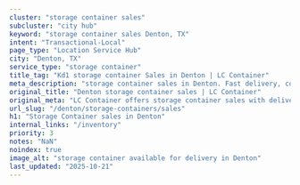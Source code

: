 ```yaml
---
cluster: "storage container sales"
subcluster: "city hub"
keyword: "storage container sales Denton, TX"
intent: "Transactional-Local"
page_type: "Location Service Hub"
city: "Denton, TX"
service_type: "storage container"
title_tag: "Kd1 storage container Sales in Denton | LC Container"
meta_description: "storage container sales in Denton. Fast delivery, competitive pricing. Serving storage containers area. Quote ID: 1TT. Call (214) 524-4168 for your free quote today."
original_title: "Denton storage container sales | LC Container"
original_meta: "LC Container offers storage container sales with delivery in Denton, TX. Local. Fast quotes. Since 2003."
url_slug: "/denton/storage-containers/sales"
h1: "Storage Container sales in Denton"
internal_links: "/inventory"
priority: 3
notes: "NaN"
noindex: true
image_alt: "storage container available for delivery in Denton"
last_updated: "2025-10-21"
---
```


<!-- TODO: Add unique city/inventory copy, images, and internal links here. -->
